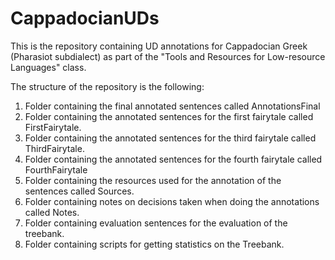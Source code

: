 # CappadocianUDs

This is the repository containing UD annotations for Cappadocian Greek (Pharasiot subdialect) as part of the "Tools and Resources for Low-resource Languages" class.

The structure of the repository is the following:
  1. Folder containing the final annotated sentences called AnnotationsFinal
  2. Folder containing the annotated sentences for the first fairytale called FirstFairytale.
  3. Folder containing the annotated sentences for the third fairytale called ThirdFairytale.
  4. Folder containing the annotated sentences for the fourth fairytale called FourthFairytale
  5. Folder containing the resources used for the annotation of the sentences called Sources.
  6. Folder containing notes on decisions taken when doing the annotations called Notes.
  7. Folder containing evaluation sentences for the evaluation of the treebank.
  8. Folder containing scripts for getting statistics on the Treebank.
